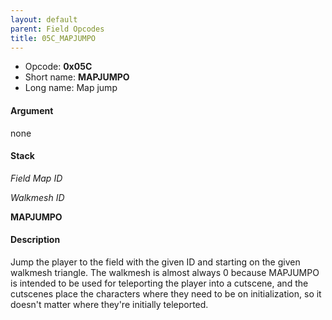 ```yaml
---
layout: default
parent: Field Opcodes
title: 05C_MAPJUMPO
---
```


-   Opcode: **0x05C**
-   Short name: **MAPJUMPO**
-   Long name: Map jump

#### Argument

none

#### Stack

  
*Field Map ID*

*Walkmesh ID*

**MAPJUMPO**

#### Description

Jump the player to the field with the given ID and starting on the given walkmesh triangle. The walkmesh is almost always 0 because MAPJUMPO is intended to be used for teleporting the player into a cutscene, and the cutscenes place the characters where they need to be on initialization, so it doesn't matter where they're initially teleported.
